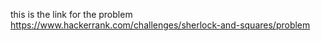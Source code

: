 this is the link for the problem 
https://www.hackerrank.com/challenges/sherlock-and-squares/problem